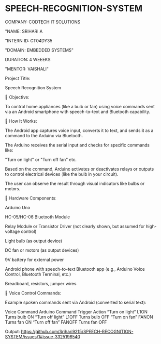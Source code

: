 # SPEECH-RECOGNITION-SYSTEM


COMPANY: CODTECH IT SOLUTIONS

"NAME: SRIHARI A

"INTERN ID: CT04DY35

"DOMAIN: EMBEDDED SYSTEMS"

DURATION: 4 WEEEKS

"MENTOR: VAISHALI"

Project Title:

Speech Recognition System 

🎯 Objective:

To control home appliances (like a bulb or fan) using voice commands sent via an Android smartphone with speech-to-text and Bluetooth capability.

🧠 How It Works:

The Android app captures voice input, converts it to text, and sends it as a command to the Arduino via Bluetooth.

The Arduino receives the serial input and checks for specific commands like:

"Turn on light" or "Turn off fan" etc.

Based on the command, Arduino activates or deactivates relays or outputs to control electrical devices (like the bulb in your circuit).

The user can observe the result through visual indicators like bulbs or motors.

🔌 Hardware Components:

Arduino Uno

HC-05/HC-06 Bluetooth Module

Relay Module or Transistor Driver (not clearly shown, but assumed for high-voltage control)

Light bulb (as output device)

DC fan or motors (as output devices)

9V battery for external power

Android phone with speech-to-text Bluetooth app (e.g., Arduino Voice Control, Bluetooth Terminal, etc.)

Breadboard, resistors, jumper wires

🔁 Voice Control Commands:

Example spoken commands sent via Android (converted to serial text):

Voice Command	Arduino Command Trigger	Action
“Turn on light”	L1ON	Turns bulb ON
“Turn off light”	L1OFF	Turns bulb OFF
“Turn on fan”	FANON	Turns fan ON
“Turn off fan”	FANOFF	Turns fan OFF

Output:
https://github.com/Srihari9215/SPEECH-RECOGNITION-SYSTEM/issues/1#issue-3325198540
